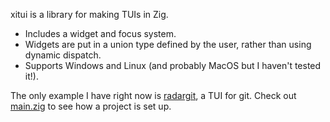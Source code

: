 xitui is a library for making TUIs in Zig.

* Includes a widget and focus system.
* Widgets are put in a union type defined by the user, rather than using dynamic dispatch.
* Supports Windows and Linux (and probably MacOS but I haven't tested it!).

The only example I have right now is [radargit](https://github.com/radarroark/radargit), a TUI for git. Check out [main.zig](https://github.com/radarroark/radargit/blob/master/src/main.zig) to see how a project is set up.
